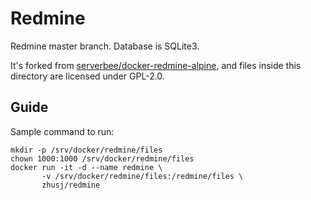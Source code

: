 # Redmine

Redmine master branch. Database is SQLite3.

It's forked from [serverbee/docker-redmine-alpine](https://github.com/serverbee/docker-redmine-alpine),
and files inside this directory are licensed under GPL-2.0.

## Guide

Sample command to run:

```
mkdir -p /srv/docker/redmine/files
chown 1000:1000 /srv/docker/redmine/files
docker run -it -d --name redmine \
       -v /srv/docker/redmine/files:/redmine/files \
       zhusj/redmine
```

